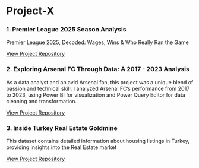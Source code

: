 # Project-X

### 1. Premier League 2025 Season Analysis  
Premier League 2025, Decoded: Wages, Wins & Who Really Ran the Game

[View Project Repository](https://www.linkedin.com/posts/badmus-ibraheem-b7576635b_premierleague2025-sportsanalytics-footballdata-activity-7337286311843684353-OWum?utm_medium=ios_app&rcm=ACoAAFmimQkBYBgh5-xqpPIdw5INl85e3sQ6kAU&utm_source=social_share_send&utm_campaign=copy_link)

### 2. Exploring Arsenal FC Through Data: A 2017 - 2023 Analysis
As a data analyst and an avid Arsenal fan, this project was a unique blend of passion and technical skill. 
I analyzed Arsenal FC’s performance from 2017 to 2023, using Power BI for visualization and Power Query Editor for data cleaning and transformation.

[View Project Repository](https://www.linkedin.com/posts/badmus-ibraheem-b7576635b_dataanalytics-powerbi-powerquery-activity-7332030230410231809-EErj?utm_medium=ios_app&rcm=ACoAAFmimQkBYBgh5-xqpPIdw5INl85e3sQ6kAU&utm_source=social_share_send&utm_campaign=copy_link)

### 3. Inside Turkey Real Estate Goldmine
This dataset contains detailed information about housing listings in Turkey, providing insights into the Real Estate market

[View Project Repository](https://www.linkedin.com/posts/badmus-ibraheem-b7576635b_realestatedata-turkey2025-powerbi-activity-7337526733547462656-JEBZ?utm_medium=ios_app&rcm=ACoAAFmimQkBYBgh5-xqpPIdw5INl85e3sQ6kAU&utm_source=social_share_send&utm_campaign=copy_link)
